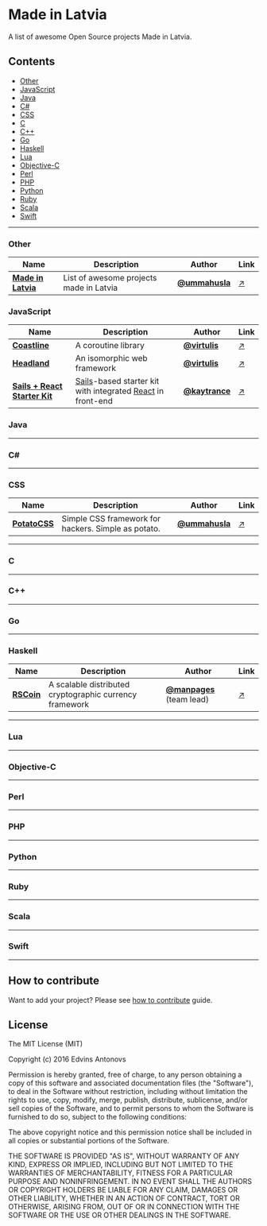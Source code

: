 # Made in Latvia

A list of awesome Open Source projects Made in Latvia.

## Contents

 - [Other](#other)
 - [JavaScript](#javascript)
 - [Java](#java)
 - [C#](#csharp)
 - [CSS](#css)
 - [C](#c)
 - [C++](#cpp)
 - [Go](#go)
 - [Haskell](#haskell)
 - [Lua](#lua)
 - [Objective-C](#objective-c)
 - [Perl](#perl)
 - [PHP](#php)
 - [Python](#python)
 - [Ruby](#ruby)
 - [Scala](#scala)
 - [Swift](#swift)

___

### <a name="other"></a> Other

Name | Description | Author | Link
 --- | --- | --- | ---
 [**Made in Latvia**](https://github.com/ummahusla/Made-in-Latvia) | List of awesome projects made in Latvia | [**@ummahusla**](https://github.com/ummahusla) | [:arrow_upper_right:](https://github.com/ummahusla/Made-in-Latvia)

### <a name="javascript"></a> JavaScript

Name | Description | Author | Link
 --- | --- | --- | ---
 [**Coastline**](http://coastline.very.lv) | A coroutine library | [**@virtulis**](https://github.com/virtulis) | [:arrow_upper_right:](http://coastline.very.lv)
 [**Headland**](https://headland.io) | An isomorphic web framework | [**@virtulis**](https://github.com/virtulis) | [:arrow_upper_right:](https://headland.io)
 [**Sails + React Starter Kit**](https://github.com/kaytrance/sails-react-webpack-starter-kit) | [Sails](http://sailsjs.org)-based starter kit with integrated [React](https://facebook.github.io/react/) in front-end  | [**@kaytrance**](https://github.com/kaytrance) | [:arrow_upper_right:](https://github.com/kaytrance/sails-react-webpack-starter-kit)

### <a name="java"></a> Java

___

### <a name="csharp"></a> C# #

___

### <a name="css"></a> CSS
Name | Description | Author | Link
 --- | --- | --- | ---
 [**PotatoCSS**](http://potatocss.com/) | Simple CSS framework for hackers. Simple as potato. | [**@ummahusla**](https://github.com/ummahusla) | [:arrow_upper_right:](https://github.com/ummahusla/PotatoCSS)
 
___

### <a name="c"></a> C

___

### <a name="cpp"></a> C++

___

### <a name="go"></a> Go

___

### <a name="haskell"></a> Haskell

Name | Description | Author | Link
 --- | --- | --- | ---
 [**RSCoin**](https://github.com/serokell/rscoin) | A scalable distributed cryptographic currency framework | [**@manpages**](https://github.com/manpages) (team lead) | [:arrow_upper_right:](https://github.com/serokell/rscoin)

___

### <a name="lua"></a> Lua

___

### <a name="objective-c"></a> Objective-C

___

### <a name="perl"></a> Perl

___

### <a name="php"></a> PHP

___

### <a name="python"></a> Python

___

### <a name="ruby"></a> Ruby

___

### <a name="scala"></a> Scala

___

### <a name="swift"></a> Swift

___


## How to contribute

Want to add your project? Please see [how to contribute](CONTRIBUTING.md) guide.

## License

The MIT License (MIT)

Copyright (c) 2016 Edvins Antonovs

Permission is hereby granted, free of charge, to any person obtaining a copy
of this software and associated documentation files (the "Software"), to deal
in the Software without restriction, including without limitation the rights
to use, copy, modify, merge, publish, distribute, sublicense, and/or sell
copies of the Software, and to permit persons to whom the Software is
furnished to do so, subject to the following conditions:

The above copyright notice and this permission notice shall be included in all
copies or substantial portions of the Software.

THE SOFTWARE IS PROVIDED "AS IS", WITHOUT WARRANTY OF ANY KIND, EXPRESS OR
IMPLIED, INCLUDING BUT NOT LIMITED TO THE WARRANTIES OF MERCHANTABILITY,
FITNESS FOR A PARTICULAR PURPOSE AND NONINFRINGEMENT. IN NO EVENT SHALL THE
AUTHORS OR COPYRIGHT HOLDERS BE LIABLE FOR ANY CLAIM, DAMAGES OR OTHER
LIABILITY, WHETHER IN AN ACTION OF CONTRACT, TORT OR OTHERWISE, ARISING FROM,
OUT OF OR IN CONNECTION WITH THE SOFTWARE OR THE USE OR OTHER DEALINGS IN THE
SOFTWARE.
